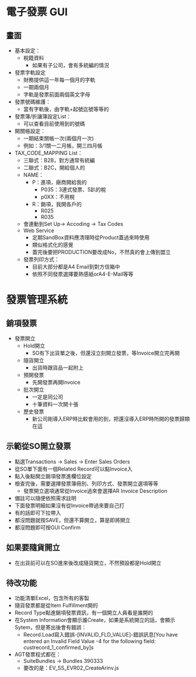 # 電子發票 GUI
## 畫面
- 基本設定：
  - 稅籍資料
    - 如果有子公司，會有多統編的情況
- 發票字軌設定
  - 財務提供這一年每一個月的字軌
  - 一期兩個月
  - 字軌是發票前面兩個英文字母
- 發票號碼維護：
  - 當有字軌後，由字軌+起號迄號等等的
- 發票簿/折讓簿設定List：
  - 可以查看目前使用到的號碼
- 開關帳設定：
  - 一期結束關帳一次(兩個月一次)
  - 例如：3/1關一二月帳，開三四月帳
- TAX_CODE_MAPPING List：
  - 三聯式：B2B，對方通常有統編
  - 二聯式：B2C，開給個人的
  - NAME：
    - P：進項，廠商開給我的
      - P035：3連式發票、5趴的稅
      - p0XX：不用稅
    - R：銷項，我開各戶的
      - R025
      - R035
  - 會連動到Set Up-> Accoding -> Tax Codes
  - Web Service
    - 定期SandBox資料應清理時從Product蓋過來時使用
    - 類似格式化的感覺
    - 蓋完後要把PRODUCTION要改成No，不然真的會上傳到盟立
  - 發票列印方式：
    - 目前大部分都是A4 Email到對方信箱中
    - 依照不同發票選擇要熱感紙orA4-E-Mail等等
# 發票管理系統
## 銷項發票
- 發票開立
  - Hold開立
    - SO有下出貨單之後，但還沒立刻開立發票，等Invoice開立完再開
  - 隨貨開立
    - 出貨時跟貨品一起附上
  - 預開發票
    - 先開發票再開Invoice
  - 批次開立
    - 一定是同公司
    - 十筆資料一次開十張
  - 歷史發票
    - 新公司剛導入ERP時比較會用的到，把還沒導入ERP時所開的發票歸類在這
## 示範從SO開立發票
- 點選Transactions -> Sales -> Enter Sales Orders
- 從SO單下面有一個Related Record可以點Invoice入
- 點入後點開立銷項發票進欄位設定
- 檢查完後，需要選擇發票簿冊別、列印方式、發票開立選項等等
  - 發票開立選項通常從Invoice過來會選擇AR Invoice Description
- 備註可以隨便依照需求註明
- 下面發票明細如果沒有從Invoice帶過來要自己打
- 有的話即可下拉帶入
- 都沒問題就按SAVE，但還不算開立，算是即將開立
- 都沒問題即可按GUI Confirm
## 如果要隨貨開立
- 在出貨前可以在SO進來後改成隨貨開立，不然預設都是Hold開立

## 待改功能
- 功能清單Excel，包含所有的客製
- 隨貨發票都是從Item Fulfillment開的
- Record Type點進銷項發票資訊，有一個開立人員看是誰開的
- 在System Information會顯示誰Create，如果是系統開立的話，會顯示Sytem，但是寄出後會有錯誤：
  - Record.Load寫入錯誤-[INVALID_FLD_VALUE]-錯誤訊息[You have entered an Invalid Field Value -4 for the following field: custrecord_1_confirmed_by]s
- AGT發票程式都在：
  - SuiteBundles -> Bundles 390333
  - 要改的是：EV_SS_EVR02_CreateArinv.js

